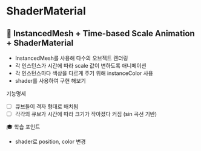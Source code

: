 # ShaderMaterial
## 🎯 InstancedMesh + Time-based Scale Animation + ShaderMaterial
- InstancedMesh를 사용해 다수의 오브젝트 렌더링
- 각 인스턴스가 시간에 따라 scale 값이 변하도록 애니메이션
- 각 인스턴스마다 색상을 다르게 주기 위해 instanceColor 사용
- shader를 사용하여 구현 해보기

기능명세
- [ ] 큐브들이 격자 형태로 배치됨
- [ ] 각각의 큐브가 시간에 따라 크기가 작아졌다 커짐 (sin 곡선 기반)

🎓 학습 포인트
- shader로 position, color 변경

